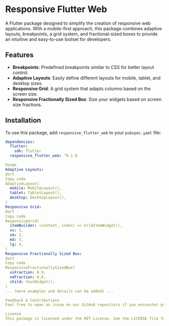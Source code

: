 # Responsive Flutter Web

A Flutter package designed to simplify the creation of responsive web applications. With a mobile-first approach, this package combines adaptive layouts, breakpoints, a grid system, and fractional-sized boxes to provide an intuitive and easy-to-use toolset for developers.

## Features

- **Breakpoints**: Predefined breakpoints similar to CSS for better layout control.
- **Adaptive Layouts**: Easily define different layouts for mobile, tablet, and desktop sizes.
- **Responsive Grid**: A grid system that adapts columns based on the screen size.
- **Responsive Fractionally Sized Box**: Size your widgets based on screen size fractions.

## Installation

To use this package, add `responsive_flutter_web` to your `pubspec.yaml` file:

```yaml
dependencies:
  flutter:
    sdk: flutter
  responsive_flutter_web: ^0.1.0

Usage
Adaptive Layouts:
dart
Copy code
AdaptiveLayout(
  mobile: MobileLayout(),
  tablet: TabletLayout(),
  desktop: DesktopLayout(),
)
Responsive Grid:
dart
Copy code
ResponsiveGrid(
  itemBuilder: (context, index) => GridItemWidget(),
  xs: 1,
  sm: 2,
  md: 3,
  lg: 4,
)
Responsive Fractionally Sized Box:
dart
Copy code
ResponsiveFractionallySizedBox(
  xsFraction: 0.9,
  smFraction: 0.6,
  child: YourWidget(),
)
... (more examples and details can be added) ...

Feedback & Contributions
Feel free to open an issue on our GitHub repository if you encounter problems or have suggestions for future versions. Contributions are also welcomed via pull requests.

License
This package is licensed under the MIT License. See the LICENSE file for more information.´´´

